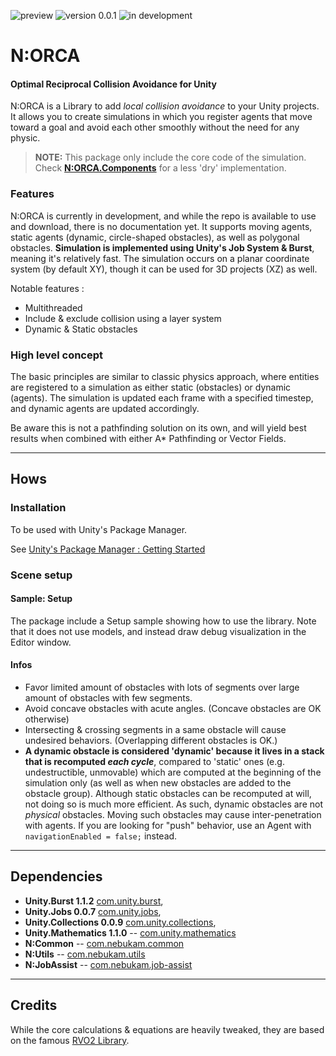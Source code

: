 ![preview](https://img.shields.io/badge/-preview-red.svg)
![version 0.0.1](https://img.shields.io/badge/version-0.2.0-blue.svg)
![in development](https://img.shields.io/badge/status-in%20development-blue.svg)

# N:ORCA
#### Optimal Reciprocal Collision Avoidance for Unity

N:ORCA is a Library to add _local collision avoidance_ to your Unity projects. It allows you to create simulations in which you register agents that move toward a goal and avoid each other smoothly without the need for any physic.

> **NOTE:**  This package only include the core code of the simulation.
Check [**N:ORCA.Components**](https://github.com/Nebukam/com.nebukam.orca-components.git) for a less 'dry' implementation.

### Features
N:ORCA is currently in development, and while the repo is available to use and download, there is no documentation yet. It supports moving agents, static agents (dynamic, circle-shaped obstacles), as well as polygonal obstacles. **Simulation is implemented using Unity's Job System & Burst**, meaning it's relatively fast. 
The simulation occurs on a planar coordinate system (by default XY), though it can be used for 3D projects (XZ) as well.

Notable features :
- Multithreaded
- Include & exclude collision using a layer system
- Dynamic & Static obstacles 

### High level concept
The basic principles are similar to classic physics approach, where entities are registered to a simulation as either static (obstacles) or dynamic (agents). The simulation is updated each frame with a specified timestep, and dynamic agents are updated accordingly.

Be aware this is not a pathfinding solution on its own, and will yield best results when combined with either A* Pathfinding or Vector Fields.

---
## Hows

### Installation
To be used with Unity's Package Manager.

See [Unity's Package Manager : Getting Started](https://docs.unity3d.com/Manual/upm-parts.html)

### Scene setup
#### Sample: Setup
The package include a Setup sample showing how to use the library. Note that it does not use models, and instead draw debug visualization in the Editor window.

#### Infos

- Favor limited amount of obstacles with lots of segments over large amount of obstacles with few segments.
- Avoid concave obstacles with acute angles. (Concave obstacles are OK otherwise)
- Intersecting & crossing segments in a same obstacle will cause undesired behaviors. (Overlapping different obstacles is OK.)
- **A dynamic obstacle is considered 'dynamic' because it lives in a stack that is recomputed _each cycle_**, compared to 'static' ones (e.g. undestructible, unmovable) which are computed at the beginning of the simulation only (as well as when new obstacles are added to the obstacle group). Although static obstacles can be recomputed at will, not doing so is much more efficient. As such, dynamic obstacles are not _physical_ obstacles. Moving such obstacles may cause inter-penetration with agents. If you are looking for "push" behavior, use an Agent with ```navigationEnabled = false;``` instead.

---
## Dependencies
- **Unity.Burst 1.1.2** [com.unity.burst](),
- **Unity.Jobs 0.0.7** [com.unity.jobs](),
- **Unity.Collections 0.0.9** [com.unity.collections](),
- **Unity.Mathematics 1.1.0** -- [com.unity.mathematics](https://github.com/Unity-Technologies/Unity.Mathematics)
- **N:Common** -- [com.nebukam.common](https://github.com/Nebukam/com.nebukam.common.git)
- **N:Utils** -- [com.nebukam.utils](https://github.com/Nebukam/com.nebukam.utils.git)
- **N:JobAssist** -- [com.nebukam.job-assist](https://github.com/Nebukam/com.nebukam.job-assist.git)



---
## Credits

While the core calculations & equations are heavily tweaked, they are based on the famous [RVO2 Library](http://gamma.cs.unc.edu/RVO2/).
